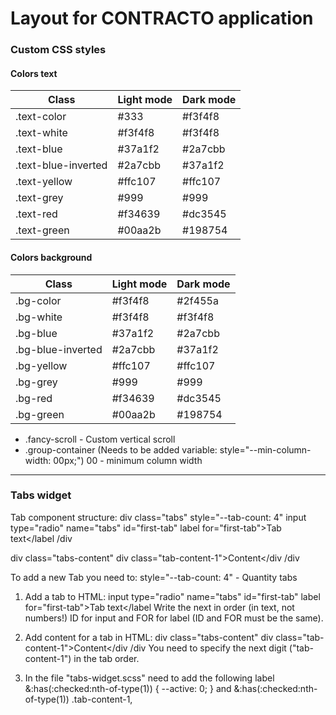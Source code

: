 # Layout for CONTRACTO application

### Custom CSS styles

#### Colors text

| Class               | Light mode | Dark mode |
| ------------------- | ---------- | --------- |
| .text-color         | #333       | #f3f4f8   |
| .text-white         | #f3f4f8    | #f3f4f8   |
| .text-blue          | #37a1f2    | #2a7cbb   |
| .text-blue-inverted | #2a7cbb    | #37a1f2   |
| .text-yellow        | #ffc107    | #ffc107   |
| .text-grey          | #999       | #999      |
| .text-red           | #f34639    | #dc3545   |
| .text-green         | #00aa2b    | #198754   |

#### Colors background

| Class             | Light mode | Dark mode |
| ----------------- | ---------- | --------- |
| .bg-color         | #f3f4f8    | #2f455a   |
| .bg-white         | #f3f4f8    | #f3f4f8   |
| .bg-blue          | #37a1f2    | #2a7cbb   |
| .bg-blue-inverted | #2a7cbb    | #37a1f2   |
| .bg-yellow        | #ffc107    | #ffc107   |
| .bg-grey          | #999       | #999      |
| .bg-red           | #f34639    | #dc3545   |
| .bg-green         | #00aa2b    | #198754   |

- .fancy-scroll - Custom vertical scroll
- .group-container (Needs to be added variable: style="--min-column-width: 00px;") 00 - minimum column width

---

### Tabs widget

Tab component structure:
div class="tabs" style="--tab-count: 4"
input type="radio" name="tabs" id="first-tab"
label for="first-tab">Tab text</label
/div

div class="tabs-content"
div class="tab-content-1">Content</div
/div

To add a new Tab you need to:
style="--tab-count: 4" - Quantity tabs

1. Add a tab to HTML:
   input type="radio" name="tabs" id="first-tab"
   label for="first-tab">Tab text</label
   Write the next in order (in text, not numbers!) ID for input and FOR for label (ID and FOR must be the same).
2. Add content for a tab in HTML:
   div class="tabs-content"
   div class="tab-content-1">Content</div
   /div
   You need to specify the next digit ("tab-content-1") in the tab order.

3. In the file "tabs-widget.scss" need to add the following label
   &:has(:checked:nth-of-type(1)) {
   --active: 0;
   }
   and
   &:has(:checked:nth-of-type(1)) .tab-content-1,
